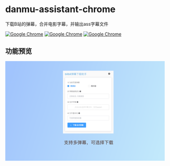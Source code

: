 # danmu-assistant-chrome
下载B站的弹幕，合并电影字幕，并输出ass字幕文件

[![Google Chrome](https://img.shields.io/chrome-web-store/v/hghegcgonadcdbkhmkbbphpplhpgkjle.svg?logo=Google%20Chrome&logoColor=red&color=blue)](https://chrome.google.com/webstore/detail/hghegcgonadcdbkhmkbbphpplhpgkjle) 
[![Google Chrome](https://img.shields.io/chrome-web-store/stars/hghegcgonadcdbkhmkbbphpplhpgkjle.svg?logo=Google%20Chrome&logoColor=red&color=blue)](https://chrome.google.com/webstore/detail/hghegcgonadcdbkhmkbbphpplhpgkjle) 
[![Google Chrome](https://img.shields.io/chrome-web-store/users/hghegcgonadcdbkhmkbbphpplhpgkjle.svg?logo=Google%20Chrome&logoColor=red&color=blue)](https://chrome.google.com/webstore/detail/hghegcgonadcdbkhmkbbphpplhpgkjle)   
## 功能预览
![效果图](preview/1.png)